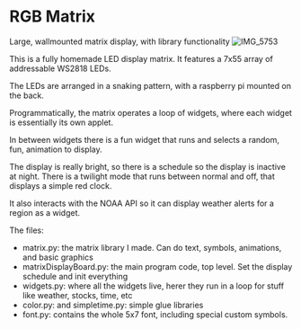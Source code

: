 # RGB Matrix
 Large, wallmounted matrix display, with library functionality
![IMG_5753](https://github.com/user-attachments/assets/8de73d37-a69d-48cd-8918-5818aea53cc6)

This is a fully homemade LED display matrix. It features a 7x55 array of addressable WS2818 LEDs.

The LEDs are arranged in a snaking pattern, with a raspberry pi mounted on the back.

Programmatically, the matrix operates a loop of widgets, where each widget is essentially its own applet.

In between widgets there is a fun widget that runs and selects a random, fun, animation to display.

The display is really bright, so there is a schedule so the display is inactive at night. There is a twilight mode that runs between normal and off, that displays a simple red clock.

It also interacts with the NOAA API so it can display weather alerts for a region as a widget.

The files:
- matrix.py:  the matrix library I made. Can do text, symbols, animations, and basic graphics
- matrixDisplayBoard.py:   the main program code, top level. Set the display schedule and init everything
- widgets.py:  where all the widgets live, herer they run in a loop for stuff like weather, stocks, time, etc
- color.py: and simpletime.py: simple glue libraries
- font.py:   contains the whole 5x7 font, including special custom symbols.
